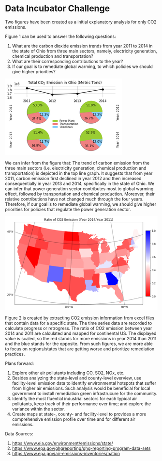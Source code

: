 # Data Incubator Challenge

Two figures have been created as a initial explanatory analysis for only CO2 emissions. 

Figure 1 can be used to answer the following questions:

1. What are the carbon dioxide emission trends from year 2011 to 2014 in the state of Ohio from three main sectors, namely, electricity generation, chemical production and transportation?
2. What are their corresponding contributions to the year?
3. If our goal is to remediate global warming, to which policies we should give higher priorities?  

![alt text](https://github.com/Xinyu-Priscilla-Liu/Challenge/blob/master/Figure_1.png)

We can infer from the figure that:
The trend of carbon emission from the three main sectors (i.e. electricity generation, chemical production and transportation) is depicted in the top line graph. It suggests that from year 2011, carbon emission first declined in year 2012 and then increased consequentially in year 2013 and 2014, specifically in the state of Ohio. We can infer that power generation sector contributes most to global warming effect, followed by transportation and chemical production. Moreover, their relative contributions have not changed much through the four years. Therefore, if our goal is to remediate global warming, we should give higher priorities for policies that regulate the power generation sector.

![alt text](https://github.com/Xinyu-Priscilla-Liu/Challenge/blob/master/Figure_2.png)


Figure 2 is created by extracting CO2 emission information from excel files that contain data for a specific state. The time series data are recorded to calculate progress or retrogress. The ratio of CO2 emission between year 2014 and 2011 are calculated and mapped for continental US. The displayed value is scaled, so the red stands for more emissions in year 2014 than 2011 and the blue stands for the opposite. From such figures, we are more able to focus on regions/states that are getting worse and prioritize remediation practices.

Plans forward:

1. Explore other air pollutants including CO, SO2, NOx, etc. 
2. Besides analyzing the state-level and county-level overview, use facility-level emission data to identify environmental hotspots that suffer from higher air emissions. Such analysis would be beneficial for local government to install remediation green infrastrucure for the community.
3. Identify the most fluential industrial sectors for each typical air pollutants, keep track of their performance over time; and explore the variance within the sector.
4. Create maps at state-, county- and facility-level to provides a more comprehensive emission profile over time and for different air emissions.

Data Sources:
1. https://www.eia.gov/environment/emissions/state/    
2. https://www.epa.gov/ghgreporting/ghg-reporting-program-data-sets  
3. https://www.epa.gov/air-emissions-inventories/nation
